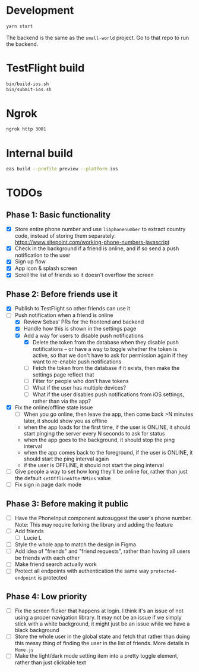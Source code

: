 # Development

```sh
yarn start
```

The backend is the same as the `small-world` project. Go to that repo to run the backend.

# TestFlight build

```sh
bin/build-ios.sh
bin/submit-ios.sh
```

# Ngrok

```sh
ngrok http 3001
```

# Internal build

```sh
eas build --profile preview --platform ios
```

# TODOs

## Phase 1: Basic functionality

- [x] Store entire phone number and use `libphonenumber` to extract country code, instead of storing them separately: https://www.sitepoint.com/working-phone-numbers-javascript
- [x] Check in the background if a friend is online, and if so send a push notification to the user
- [x] Sign up flow
- [x] App icon & splash screen
- [x] Scroll the list of friends so it doesn't overflow the screen

## Phase 2: Before friends use it

- [x] Publish to TestFlight so other friends can use it
- [ ] Push notification when a friend is online
  - [x] Review Sebas' PRs for the frontend and backend
  - [x] Handle how this is shown in the settings page
  - [x] Add a way for users to disable push notifications
    - [x] Delete the token from the database when they disable push notifications – or have a way to toggle whether the token is active, so that we don't have to ask for permission again if they want to re-enable push notifications
    - [ ] Fetch the token from the database if it exists, then make the settings page reflect that
    - [ ] Filter for people who don't have tokens
    - [ ] What if the user has multiple devices?
    - [ ] What if the user disables push notifications from iOS settings, rather than via the app?
- [x] Fix the online/offline state issue
  - [ ] When you go online, then leave the app, then come back >N minutes later, it should show you as offline
  - when the app loads for the first time, if the user is ONLINE, it should start pinging the server every N seconds to ask for status
  - when the app goes to the background, it should stop the ping interval
  - when the app comes back to the foreground, if the user is ONLINE, it should start the ping interval again
  - if the user is OFFLINE, it should not start the ping interval
- [ ] Give people a way to set how long they'll be online for, rather than just the default `setOfflineAfterNMins` value
- [ ] Fix sign in page dark mode

## Phase 3: Before making it public

- [ ] Have the PhoneInput component autosuggest the user's phone number. Note: This may require forking the library and adding the feature
- [ ] Add friends
  - [ ] Lucie L
- [ ] Style the whole app to match the design in Figma
- [ ] Add idea of "friends" and "friend requests", rather than having all users be friends with each other
- [ ] Make friend search actually work
- [ ] Protect all endpoints with authentication the same way `protected-endpoint` is protected

## Phase 4: Low priority

- [ ] Fix the screen flicker that happens at login. I think it's an issue of not using a proper navigation library. It may not be an issue if we simply stick with a white background, it might just be an issue while we have a black background
- [ ] Store the whole user in the global state and fetch that rather than doing this messy thing of finding the user in the list of friends. More details in `Home.js`
- [ ] Make the light/dark mode setting item into a pretty toggle element, rather than just clickable text
